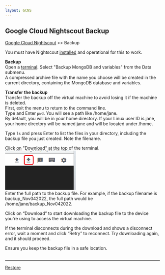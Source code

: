 ```yaml
---
layout: GCNS
---
```


## Google Cloud Nightscout Backup
[Google Cloud Nightscout](./GoogleCloud.md) >> Backup  
  
You must have Nightscout [installed](./NS_Install.md) and operational for this to work.  
  
**Backup**  
Open a [terminal](./Terminal.md).  Select "Backup MongoDB and variables" from the Data submenu.  
A compressed archive file with the name you choose will be created in the current directory, containing the MongoDB database and variables.  
  
**Transfer the backup**  
Transfer the backup off the virtual machine to avoid losing it if the machine is deleted.  
First, exit the menu to return to the command line.  
Type and Enter `pwd`.  You will see a path like /home/jane.  
By default, you will be in your home directory. If your Linux user ID is jane, your home directory will be named jane and will be located under /home.  
  
Type `ls` and press Enter to list the files in your directory, including the backup file you just created. Note the filename.  
  
Click on "Download" at the top of the terminal.  
![](./images/Download.png)  
Enter the full path to the backup file. For example, if the backup filename is backup_Nov042022, the full path would be /home/jane/backup_Nov042022.  
  
Click on “Download” to start downloading the backup file to the device you're using to access the virtual machine.  
  
If the terminal disconnects during the download and shows a disconnect error, wait a moment and click “Retry” to reconnect. Try downloading again, and it should proceed.  
  
Ensure you keep the backup file in a safe location.  
<br/>  
  
---  
  
[Restore](./DatabaseRestore.md)  
  
